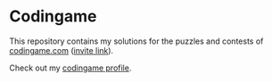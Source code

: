 Codingame
=========

This repository contains my solutions for the puzzles and contests of [codingame.com](https://www.codingame.com) ([invite link]()).

Check out my [codingame profile]().